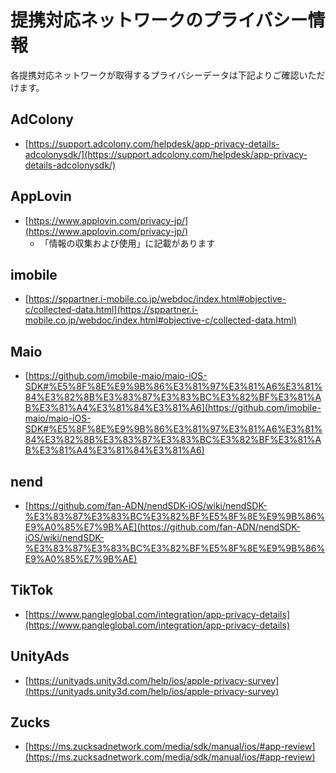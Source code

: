 # 提携対応ネットワークのプライバシー情報

各提携対応ネットワークが取得するプライバシーデータは下記よりご確認いただけます。

## AdColony

* [https://support.adcolony.com/helpdesk/app-privacy-details-adcolonysdk/](https://support.adcolony.com/helpdesk/app-privacy-details-adcolonysdk/)

## AppLovin

* [https://www.applovin.com/privacy-jp/](https://www.applovin.com/privacy-jp/)
    * 「情報の収集および使用」に記載があります

## imobile

* [https://sppartner.i-mobile.co.jp/webdoc/index.html#objective-c/collected-data.html](https://sppartner.i-mobile.co.jp/webdoc/index.html#objective-c/collected-data.html)

## Maio

* [https://github.com/imobile-maio/maio-iOS-SDK#%E5%8F%8E%E9%9B%86%E3%81%97%E3%81%A6%E3%81%84%E3%82%8B%E3%83%87%E3%83%BC%E3%82%BF%E3%81%AB%E3%81%A4%E3%81%84%E3%81%A6](https://github.com/imobile-maio/maio-iOS-SDK#%E5%8F%8E%E9%9B%86%E3%81%97%E3%81%A6%E3%81%84%E3%82%8B%E3%83%87%E3%83%BC%E3%82%BF%E3%81%AB%E3%81%A4%E3%81%84%E3%81%A6)

## nend

* [https://github.com/fan-ADN/nendSDK-iOS/wiki/nendSDK-%E3%83%87%E3%83%BC%E3%82%BF%E5%8F%8E%E9%9B%86%E9%A0%85%E7%9B%AE](https://github.com/fan-ADN/nendSDK-iOS/wiki/nendSDK-%E3%83%87%E3%83%BC%E3%82%BF%E5%8F%8E%E9%9B%86%E9%A0%85%E7%9B%AE)

## TikTok

* [https://www.pangleglobal.com/integration/app-privacy-details](https://www.pangleglobal.com/integration/app-privacy-details)

## UnityAds

* [https://unityads.unity3d.com/help/ios/apple-privacy-survey](https://unityads.unity3d.com/help/ios/apple-privacy-survey)

## Zucks

* [https://ms.zucksadnetwork.com/media/sdk/manual/ios/#app-review](https://ms.zucksadnetwork.com/media/sdk/manual/ios/#app-review)

